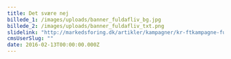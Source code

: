 ```yaml
---
title: Det svære nej
billede_1: /images/uploads/banner_fuldafliv_bg.jpg
billede_2: /images/uploads/banner_fuldafliv_txt.png
slidelink: "http://markedsforing.dk/artikler/kampagner/kr-ftkampagne-fuld-af-viralt-liv"
cmsUserSlug: ""
date: 2016-02-13T00:00:00.000Z
---
```


